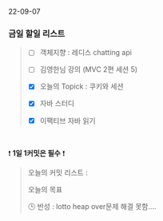 22-09-07
### 금일 할일 리스트


> - [ ]  객체지향 : 레디스 chatting api
>
> - [ ] 김영한님 강의 (MVC 2편 세션 5)
>
> - [X]  오늘의 Topick : 쿠키와 세션
>
> - [X]  자바 스터디
>
> -[X] 이팩티브 자바 읽기


<br/>

❗ **1일 1커밋은 필수** ❗
> 오늘의 커밋 리스트 :
>
> 오늘의 목표
>
> 🕒 반성 : lotto heap over문제 해결 못함....
>
>
>

<br/>